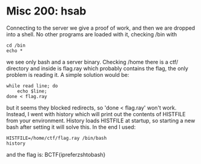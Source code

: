 # Misc 200: hsab

Connecting to the server we give a proof of work, and then we are dropped into a shell.
No other programs are loaded with it, checking /bin with
```
cd /bin
echo *
```
we see only bash and a server binary. Checking /home there is a ctf/ directory and inside is flag.ray
which probably contains the flag, the only problem is reading it. A simple solution would be:
```
while read line; do
	echo $line;
done < flag.ray
```
but it seems they blocked redirects, so 'done < flag.ray' won't work. Instead, I went with history
which will print out the contents of HISTFILE from your environment. History loads HISTFILE at startup, 
so starting a new bash after setting it will solve this. In the end I used:
```
HISTFILE=/home/ctf/flag.ray /bin/bash
history
```
and the flag is: BCTF{ipreferzshtobash}
